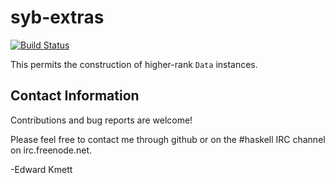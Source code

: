 syb-extras
==========

[![Build Status](https://secure.travis-ci.org/ekmett/syb-extras.png?branch=master)](http://travis-ci.org/ekmett/syb-extras)

This permits the construction of higher-rank `Data` instances.

Contact Information
-------------------

Contributions and bug reports are welcome!

Please feel free to contact me through github or on the #haskell IRC channel on irc.freenode.net.

-Edward Kmett
